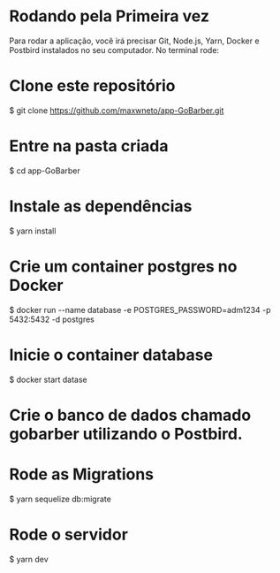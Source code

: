# Rodando pela Primeira vez
Para rodar a aplicação, você irá precisar Git, Node.js, Yarn, Docker e Postbird instalados no seu computador.
No terminal rode:

# Clone este repositório
$ git clone https://github.com/maxwneto/app-GoBarber.git

# Entre na pasta criada
$ cd app-GoBarber

# Instale as dependências
$ yarn install

# Crie um container postgres no Docker
$ docker run --name database -e POSTGRES_PASSWORD=adm1234 -p 5432:5432 -d postgres

# Inicie o container database
$ docker start datase

# Crie o banco de dados chamado gobarber utilizando o Postbird.

# Rode as Migrations
$ yarn sequelize db:migrate

# Rode o servidor
$ yarn dev

